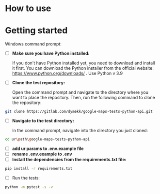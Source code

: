 # How to use #

# Getting started

Windows command prompt:

- [ ] **Make sure you have Python installed:**

   If you don't have Python installed yet, you need to download and install it first. You can download the Python installer from the official website: https://www.python.org/downloads/ . Use Python v 3.9


- [ ] **Clone the test repository:**

    Open the command prompt and navigate to the directory where you want to place the repository. Then, run the following command to clone the repository:
```sh
git clone https://gitlab.com/dymekk/google-maps-tests-python-api.git
```

- [ ] **Navigate to the test directory:**

   In the command prompt, navigate into the directory you just cloned: 
```sh
cd ur\path\google-maps-tests-python-api
  ```
- [ ] **add ur params to .env.example file**
- [ ] **rename .env.example to .env**
- [ ] **Install the dependencies from the requirements.txt file:** 
```sh
pip install -r requirements.txt
```

- [ ] Run the tests: 
```sh
python -m pytest -s -v
```

